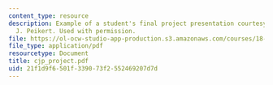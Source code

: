 ```yaml
---
content_type: resource
description: Example of a student's final project presentation courtesy of Christopher
  J. Peikert. Used with permission.
file: https://ol-ocw-studio-app-production.s3.amazonaws.com/courses/18-417-introduction-to-computational-molecular-biology-fall-2004/21f1d9f6501f339073f2552469207d7d_cjp_project.pdf
file_type: application/pdf
resourcetype: Document
title: cjp_project.pdf
uid: 21f1d9f6-501f-3390-73f2-552469207d7d
---
```


